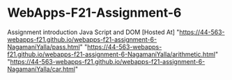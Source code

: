 # WebApps-F21-Assignment-6
Assignment introduction Java Script and DOM
[Hosted At]
"https://44-563-webapps-f21.github.io/webapps-f21-assignment-6-NagamaniYalla/pass.html"
"https://44-563-webapps-f21.github.io/webapps-f21-assignment-6-NagamaniYalla/arithmetic.html"
"https://44-563-webapps-f21.github.io/webapps-f21-assignment-6-NagamaniYalla/car.html"
  